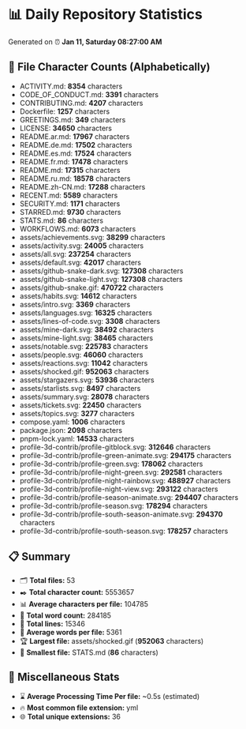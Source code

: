 # 📊 Daily Repository Statistics
Generated on ⏰ **Jan 11, Saturday 08:27:00 AM**

## 📂 File Character Counts (Alphabetically)
- ACTIVITY.md: **8354** characters
- CODE_OF_CONDUCT.md: **3391** characters
- CONTRIBUTING.md: **4207** characters
- Dockerfile: **1257** characters
- GREETINGS.md: **349** characters
- LICENSE: **34650** characters
- README.ar.md: **17967** characters
- README.de.md: **17502** characters
- README.es.md: **17524** characters
- README.fr.md: **17478** characters
- README.md: **17315** characters
- README.ru.md: **18578** characters
- README.zh-CN.md: **17288** characters
- RECENT.md: **5589** characters
- SECURITY.md: **1171** characters
- STARRED.md: **9730** characters
- STATS.md: **86** characters
- WORKFLOWS.md: **6073** characters
- assets/achievements.svg: **38299** characters
- assets/activity.svg: **24005** characters
- assets/all.svg: **237254** characters
- assets/default.svg: **42017** characters
- assets/github-snake-dark.svg: **127308** characters
- assets/github-snake-light.svg: **127308** characters
- assets/github-snake.gif: **470722** characters
- assets/habits.svg: **14612** characters
- assets/intro.svg: **3369** characters
- assets/languages.svg: **16325** characters
- assets/lines-of-code.svg: **3308** characters
- assets/mine-dark.svg: **38492** characters
- assets/mine-light.svg: **38465** characters
- assets/notable.svg: **225783** characters
- assets/people.svg: **46060** characters
- assets/reactions.svg: **11042** characters
- assets/shocked.gif: **952063** characters
- assets/stargazers.svg: **53936** characters
- assets/starlists.svg: **8497** characters
- assets/summary.svg: **28078** characters
- assets/tickets.svg: **22450** characters
- assets/topics.svg: **3277** characters
- compose.yaml: **1006** characters
- package.json: **2098** characters
- pnpm-lock.yaml: **14533** characters
- profile-3d-contrib/profile-gitblock.svg: **312646** characters
- profile-3d-contrib/profile-green-animate.svg: **294175** characters
- profile-3d-contrib/profile-green.svg: **178062** characters
- profile-3d-contrib/profile-night-green.svg: **292581** characters
- profile-3d-contrib/profile-night-rainbow.svg: **488927** characters
- profile-3d-contrib/profile-night-view.svg: **293122** characters
- profile-3d-contrib/profile-season-animate.svg: **294407** characters
- profile-3d-contrib/profile-season.svg: **178294** characters
- profile-3d-contrib/profile-south-season-animate.svg: **294370** characters
- profile-3d-contrib/profile-south-season.svg: **178257** characters

## 📋 Summary
- 🗂️ **Total files:** 53
- ✒️ **Total character count:** 5553657
- 📊 **Average characters per file:** 104785
- 📝 **Total word count:** 284185
- 🧾 **Total lines:** 15346
- 📐 **Average words per file:** 5361
- 🏆 **Largest file:** assets/shocked.gif (**952063** characters)
- 🥉 **Smallest file:** STATS.md (**86** characters)

## 🌟 Miscellaneous Stats
- ⌛ **Average Processing Time Per file:** ~0.5s (estimated)
- 🔥 **Most common file extension:** yml
- 🌐 **Total unique extensions:** 36
